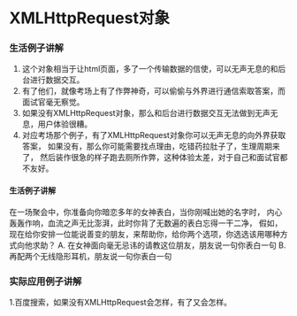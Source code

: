 # XMLHttpRequest对象

### 生活例子讲解
1. 这个对象相当于让html页面，多了一个传输数据的信使，可以无声无息的和后台进行数据交互。
2. 有了他们，就像考场上有了作弊神奇，可以偷偷与外界进行通信索取答案，而面试官毫无察觉。
3. 如果没有XMLHttpRequest对象，那么和后台进行数据交互无法做到无声无息，用户体验很糟。
4. 对应考场那个例子，有了XMLHttpRequest对象你可以无声无息的向外界获取答案，
如果没有，那么你可能需要找点理由，吃错药拉肚子了，生理周期来了，
然后装作很急的样子跑去厕所作弊，这种体验太差，对于自己和面试官都不友好。

#### 生活例子讲解
   在一场聚会中，你准备向你暗恋多年的女神表白，当你刚喊出她的名字时，
内心轰轰作响，血流之声无比澎湃，此时你背了无数遍的表白忘得一干二净，
假如，现在给你安排一位能说善变的朋友，来帮助你，给你两个选项，你选选该用哪种方式向他求助？
A. 在女神面向毫无忌讳的请教这位朋友，朋友说一句你表白一句
B. 再配两个无线隐形耳机，朋友说一句你表白一句

### 实际应用例子讲解
1.百度搜索，如果没有XMLHttpRequest会怎样，有了又会怎样。

